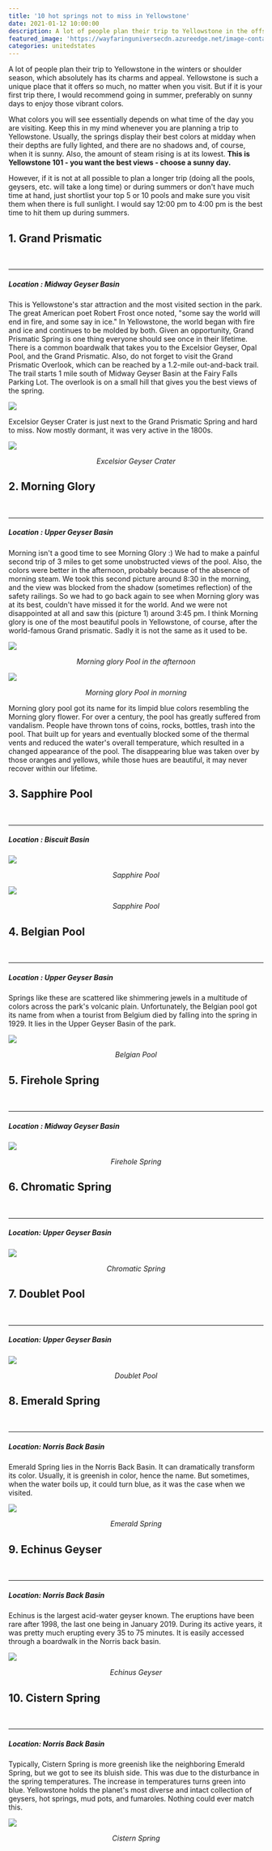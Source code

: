 ```yaml
---
title: '10 hot springs not to miss in Yellowstone'
date: 2021-01-12 10:00:00
description: A lot of people plan their trip to Yellowstone in the offseason or shoulder season, which absolutely has its charms and appeal. Yellowstone is such a unique place that it offers so much, no matter when you visit. But if it is your first trip there, I would recommend going in summer, preferably on sunny days to enjoy those vibrant colors.
featured_image: 'https://wayfaringuniversecdn.azureedge.net/image-container/thumbnails/unitedstates/yellowstoneSpringsthumbnail.jpg'
categories: unitedstates
---
```

A lot of people plan their trip to Yellowstone in the winters or shoulder season, which absolutely has its charms and appeal. Yellowstone is such a unique place that it offers so much, no matter when you visit. But if it is your first trip there, I would recommend going in summer, preferably on sunny days to enjoy those vibrant colors.

What colors you will see essentially depends on what time of the day you are visiting. Keep this in my mind whenever you are planning a trip to Yellowstone. Usually, the springs display their best colors at midday when their depths are fully lighted, and there are no shadows and, of course, when it is sunny. Also, the amount of steam rising is at its lowest. **This is Yellowstone 101 - you want the best views - choose a sunny day.**

However, if it is not at all possible to plan a longer trip (doing all the pools, geysers, etc. will take a long time) or during summers or don't have much time at hand, just shortlist your top 5 or 10 pools and make sure you visit them when there is full sunlight. I would say 12:00 pm to 4:00 pm is the best time to hit them up during summers.<br>

## 1. Grand Prismatic
<br>
<hr>


##### Location : _Midway Geyser Basin_

This is Yellowstone's star attraction and the most visited section in the park. The great American poet Robert Frost once noted, "some say the world will end in fire, and some say in ice." In Yellowstone, the world began with fire and ice and continues to be molded by both.  Given an opportunity, Grand Prismatic Spring is one thing everyone should see once in their lifetime.<br>
There is a common boardwalk that takes you to the Excelsior Geyser, Opal Pool, and the Grand Prismatic. Also, do not forget to visit the Grand Prismatic Overlook, which can be reached by a 1.2-mile out-and-back trail. The trail starts 1 mile south of Midway Geyser Basin at the Fairy Falls Parking Lot. The overlook is on a small hill that gives you the best views of the spring.


![]({{site.data.settings.basic_settings.cdn_url}}/unitedstates/yellowstoneSprings/grandPrismaticSpring.jpg)

Excelsior Geyser Crater is just next to the Grand Prismatic Spring and hard to miss. Now mostly dormant, it was very active in the 1800s.

![]({{site.data.settings.basic_settings.cdn_url}}/unitedstates/yellowstoneSprings/excelsiorGeyserCrater.jpg)
<center class="image-caption"><i>Excelsior Geyser Crater</i></center>

## 2. Morning Glory
<br>
<hr>

##### Location : _Upper Geyser Basin_
Morning isn't a good time to see Morning Glory :) We had to make a painful second trip of 3 miles to get some unobstructed views of the pool. Also, the colors were better in the afternoon, probably because of the absence of morning steam.
We took this second picture around 8:30 in the morning, and the view was blocked from the shadow (sometimes reflection) of the safety railings. So we had to go back again to see when Morning glory was at its best, couldn't have missed it for the world. And we were not disappointed at all and saw this (picture 1) around 3:45 pm. I think Morning glory is one of the most beautiful pools in Yellowstone, of course, after the world-famous Grand prismatic. Sadly it is not the same as it used to be.

![]({{site.data.settings.basic_settings.cdn_url}}/unitedstates/yellowstoneSprings/morningglorypool.jpg)
<center class="image-caption"><i>Morning glory Pool in the afternoon</i></center>

![]({{site.data.settings.basic_settings.cdn_url}}/unitedstates/yellowstoneSprings/morningGloryYellowstone.jpg)
<center class="image-caption"><i>Morning glory Pool in morning</i></center>

Morning glory pool got its name for its limpid blue colors resembling the Morning glory flower. For over a century, the pool has greatly suffered from vandalism. People have thrown tons of coins, rocks, bottles, trash into the pool. That built up for years and eventually blocked some of the thermal vents and reduced the water's overall temperature, which resulted in a changed appearance of the pool. The disappearing blue was taken over by those oranges and yellows, while those hues are beautiful, it may never recover within our lifetime.


## 3. Sapphire Pool
<br>
<hr>

##### Location : _Biscuit Basin_
![]({{site.data.settings.basic_settings.cdn_url}}/unitedstates/yellowstoneSprings/sapphirepool.jpg)
<center class="image-caption"><i>Sapphire Pool</i></center>

![]({{site.data.settings.basic_settings.cdn_url}}/unitedstates/yellowstoneSprings/sapphirepoolyellowstone.jpg)
<center class="image-caption"><i>Sapphire Pool</i></center>

## 4. Belgian Pool
<br>
<hr>

##### Location : _Upper Geyser Basin_
Springs like these are scattered like shimmering jewels in a multitude of colors across the park's volcanic plain. Unfortunately, the Belgian pool got its name from when a tourist from Belgium died by falling into the spring in 1929. It lies in the Upper Geyser Basin of the park.

![]({{site.data.settings.basic_settings.cdn_url}}/unitedstates/yellowstoneSprings/belgianpool.jpg)
<center class="image-caption"><i>Belgian Pool</i></center>



## 5. Firehole Spring
<br>
<hr>

##### Location : _Midway Geyser Basin_

![]({{site.data.settings.basic_settings.cdn_url}}/unitedstates/yellowstoneSprings/fireholeSpring.jpg)
<center class="image-caption"><i>Firehole Spring</i></center>


## 6. Chromatic Spring
<br>
<hr>

##### Location: _Upper Geyser Basin_
![]({{site.data.settings.basic_settings.cdn_url}}/unitedstates/yellowstoneSprings/chromaticspring.jpg)
<center class="image-caption"><i>Chromatic Spring</i></center>




## 7. Doublet Pool
<br>
<hr>

##### Location: _Upper Geyser Basin_


![]({{site.data.settings.basic_settings.cdn_url}}/unitedstates/yellowstoneSprings/doubletPool.jpg)
<center class="image-caption"><i>Doublet Pool</i></center>

## 8. Emerald Spring
<br>
<hr>

##### Location: _Norris Back Basin_
Emerald Spring lies in the Norris Back Basin. It can dramatically transform its color. Usually, it is greenish in color, hence the name. But sometimes, when the water boils up, it could turn blue, as it was the case when we visited.

![]({{site.data.settings.basic_settings.cdn_url}}/unitedstates/yellowstoneSprings/emeraldSpring.jpg)
<center class="image-caption"><i>Emerald Spring</i></center>

## 9. Echinus Geyser
<br>
<hr>

##### Location: _Norris Back Basin_
Echinus is the largest acid-water geyser known. The eruptions have been rare after 1998, the last one being in January 2019. During its active years, it was pretty much erupting every 35 to 75 minutes. It is easily accessed through a boardwalk in the Norris back basin.

![]({{site.data.settings.basic_settings.cdn_url}}/unitedstates/yellowstoneSprings/echinusGeyser.jpg)
<center class="image-caption"><i>Echinus Geyser</i></center>


## 10. Cistern Spring
<br>
<hr>

##### Location: _Norris Back Basin_
Typically, Cistern Spring is more greenish like the neighboring Emerald Spring, but we got to see its bluish side. This was due to the disturbance in the spring temperatures. The increase in temperatures turns green into blue. Yellowstone holds the planet's most diverse and intact collection of geysers, hot springs, mud pots, and fumaroles. Nothing could ever match this.


![]({{site.data.settings.basic_settings.cdn_url}}/unitedstates/yellowstoneSprings/cisternSpring.jpg)
<center class="image-caption"><i>Cistern Spring</i></center>
